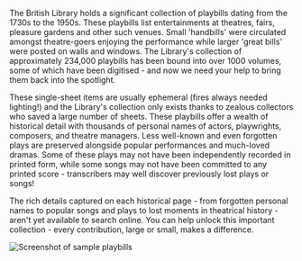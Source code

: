 
The British Library holds a significant collection of playbills dating from the 1730s to the 1950s. These playbills list entertainments at theatres, fairs, pleasure gardens and other such venues. Small 'handbills' were circulated amongst theatre-goers enjoying the performance while larger 'great bills' were posted on walls and windows. The Library's collection of approximately 234,000 playbills has been bound into over 1000 volumes, some of which have been digitised - and now we need your help to bring them back into the spotlight.

These single-sheet items are usually ephemeral (fires always needed lighting!) and the Library's collection only exists thanks to zealous collectors who saved a large number of sheets. These playbills offer a wealth of historical detail with thousands of personal names of actors, playwrights, composers, and theatre managers. Less well-known and even forgotten plays are preserved alongside popular performances and much-loved dramas. Some of these plays may not have been independently recorded in printed form, while some songs may not have been committed to any printed score - transcribers may well discover previously lost plays or songs!

The rich details captured on each historical page - from forgotten personal names to popular songs and plays to lost moments in theatrical history - aren't yet available to search online. You can help unlock this important collection - every contribution, large or small, makes a difference.

![Screenshot of sample playbills](https://user-images.githubusercontent.com/380763/30073339-59e1f73c-9265-11e7-9124-f11ab0001e3b.png "Screenshot of sample playbills")
